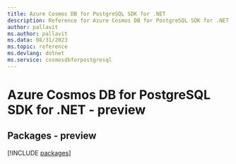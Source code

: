 ```yaml
---
title: Azure Cosmos DB for PostgreSQL SDK for .NET
description: Reference for Azure Cosmos DB for PostgreSQL SDK for .NET
author: pallavit
ms.author: pallavit
ms.data: 08/31/2023
ms.topic: reference
ms.devlang: dotnet
ms.service: cosmosdbforpostgresql
---
```

# Azure Cosmos DB for PostgreSQL SDK for .NET - preview
## Packages - preview
[!INCLUDE [packages](cosmos-db-for-postgresql-index.md)]